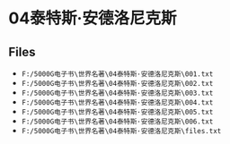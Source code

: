 # 04泰特斯·安德洛尼克斯

## Files

- `F:/5000G电子书\世界名著\04泰特斯·安德洛尼克斯\001.txt`
- `F:/5000G电子书\世界名著\04泰特斯·安德洛尼克斯\002.txt`
- `F:/5000G电子书\世界名著\04泰特斯·安德洛尼克斯\003.txt`
- `F:/5000G电子书\世界名著\04泰特斯·安德洛尼克斯\004.txt`
- `F:/5000G电子书\世界名著\04泰特斯·安德洛尼克斯\005.txt`
- `F:/5000G电子书\世界名著\04泰特斯·安德洛尼克斯\006.txt`
- `F:/5000G电子书\世界名著\04泰特斯·安德洛尼克斯\files.txt`
